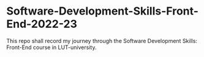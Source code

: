# Software-Development-Skills-Front-End-2022-23
This repo shall record my journey through the Software Development Skills: Front-End course in LUT-university.
